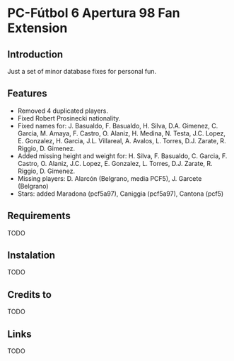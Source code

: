 # PC-Fútbol 6 Apertura 98 Fan Extension

## Introduction

Just a set of minor database fixes for personal fun.

## Features

* Removed 4 duplicated players.
* Fixed Robert Prosinecki nationality.
* Fixed names for: J. Basualdo, F. Basualdo, H. Silva, D.A. Gimenez, C. Garcia, M. Amaya, F. Castro, O. Alaniz, H. Medina, N. Testa, J.C. Lopez, E. Gonzalez, H. Garcia, J.L. Villareal, A. Avalos, L. Torres, D.J. Zarate, R. Riggio, D. Gimenez.
* Added missing height and weight for: H. Silva, F. Basualdo, C. Garcia, F. Castro, O. Alaniz, J.C. Lopez, E. Gonzalez, L. Torres, D.J. Zarate, R. Riggio, D. Gimenez.
* Missing players: D. Alarcón (Belgrano, media PCF5), J. Garcete (Belgrano)
* Stars: added Maradona (pcf5a97), Caniggia (pcf5a97), Cantona (pcf5)

## Requirements

TODO

## Instalation

TODO

## Credits to

TODO

## Links

TODO